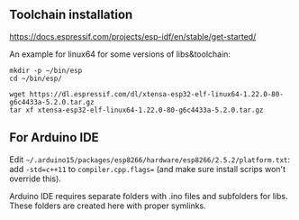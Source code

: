 ## Toolchain installation

https://docs.espressif.com/projects/esp-idf/en/stable/get-started/

An example for linux64 for some versions of libs&toolchain:
```
mkdir -p ~/bin/esp
cd ~/bin/esp/

wget https://dl.espressif.com/dl/xtensa-esp32-elf-linux64-1.22.0-80-g6c4433a-5.2.0.tar.gz
tar xf xtensa-esp32-elf-linux64-1.22.0-80-g6c4433a-5.2.0.tar.gz
```

## For Arduino IDE

Edit `~/.arduino15/packages/esp8266/hardware/esp8266/2.5.2/platform.txt`:
add `-std=c++11` to `compiler.cpp.flags=` (and make sure install scrips won't override this).

Arduino IDE requires separate folders with .ino files and subfolders for libs.
These folders are created here with proper symlinks.
